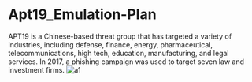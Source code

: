 # Apt19_Emulation-Plan
APT19 is a Chinese-based threat group that has targeted a variety of industries, including defense, finance, energy, pharmaceutical, telecommunications, high tech, education, manufacturing, and legal services. In 2017, a phishing campaign was used to target seven law and investment firms.
![a1](https://github.com/user-attachments/assets/eb30b37e-3e50-455d-89f7-726635c05f63)

